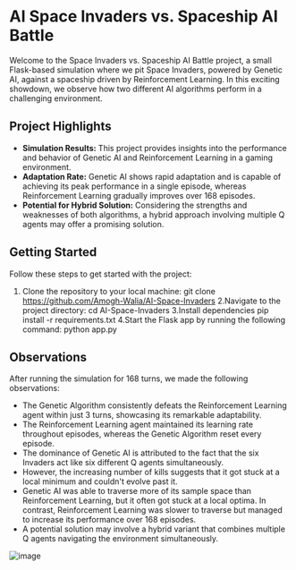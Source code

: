 # AI Space Invaders vs. Spaceship AI Battle


Welcome to the Space Invaders vs. Spaceship AI Battle project, a small Flask-based simulation where we pit Space Invaders, powered by Genetic AI, against a spaceship driven by Reinforcement Learning. In this exciting showdown, we observe how two different AI algorithms perform in a challenging environment.



## Project Highlights

- **Simulation Results:** This project provides insights into the performance and behavior of Genetic AI and Reinforcement Learning in a gaming environment.
- **Adaptation Rate:** Genetic AI shows rapid adaptation and is capable of achieving its peak performance in a single episode, whereas Reinforcement Learning gradually improves over 168 episodes.
- **Potential for Hybrid Solution:** Considering the strengths and weaknesses of both algorithms, a hybrid approach involving multiple Q agents may offer a promising solution.

## Getting Started

Follow these steps to get started with the project:

1. Clone the repository to your local machine:
   git clone https://github.com/Amogh-Walia/AI-Space-Invaders
2.Navigate to the project directory:
   cd AI-Space-Invaders
3.Install dependencies
  pip install -r requirements.txt
4.Start the Flask app by running the following command:
  python app.py

## Observations

After running the simulation for 168 turns, we made the following observations:

- The Genetic Algorithm consistently defeats the Reinforcement Learning agent within just 3 turns, showcasing its remarkable adaptability.
- The Reinforcement Learning agent maintained its learning rate throughout episodes, whereas the Genetic Algorithm reset every episode.
- The dominance of Genetic AI is attributed to the fact that the six Invaders act like six different Q agents simultaneously.
- However, the increasing number of kills suggests that it got stuck at a local minimum and couldn't evolve past it.
- Genetic AI was able to traverse more of its sample space than Reinforcement Learning, but it often got stuck at a local optima. In contrast, Reinforcement Learning was slower to traverse but managed to increase its performance over 168 episodes.
- A potential solution may involve a hybrid variant that combines multiple Q agents navigating the environment simultaneously.

![image](https://github.com/Amogh-Walia/AI-Space-Invaders/assets/72308844/ea0c65f6-4595-4009-bb15-731213f8257d)
